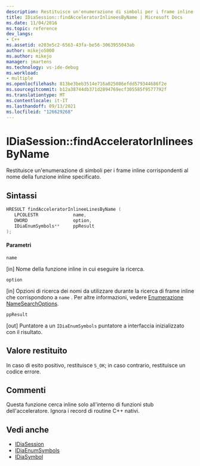 ```yaml
---
description: Restituisce un'enumerazione di simboli per i frame inline corrispondenti al nome della funzione inline specificato.
title: IDiaSession::findAcceleratorInlineesByName | Microsoft Docs
ms.date: 11/04/2016
ms.topic: reference
dev_langs:
- C++
ms.assetid: e203e5c2-6563-43fa-be56-3063955043ab
author: mikejo5000
ms.author: mikejo
manager: jmartens
ms.technology: vs-ide-debug
ms.workload:
- multiple
ms.openlocfilehash: 813be3beb3514e716a025086efdd579344686f2e
ms.sourcegitcommit: b12a38744db371d2894769ecf305585f9577792f
ms.translationtype: MT
ms.contentlocale: it-IT
ms.lasthandoff: 09/13/2021
ms.locfileid: "126629268"
---
```

# <a name="idiasessionfindacceleratorinlineesbyname"></a>IDiaSession::findAcceleratorInlineesByName
Restituisce un'enumerazione di simboli per i frame inline corrispondenti al nome della funzione inline specificato.

## <a name="syntax"></a>Sintassi

```C++
HRESULT findAcceleratorInlineeLinesByName ( 
   LPCOLESTR             name,
   DWORD                 option,
   IDiaEnumSymbols**     ppResult
);
```

#### <a name="parameters"></a>Parametri
 `name`

[in] Nome della funzione inline in cui eseguire la ricerca.

 `option`

[in] Opzioni di ricerca dei nomi da utilizzare durante la ricerca di frame inline che corrispondono a `name` . Per altre informazioni, vedere [Enumerazione NameSearchOptions](../../debugger/debug-interface-access/namesearchoptions.md).

 `ppResult`

[out] Puntatore a un `IDiaEnumSymbols` puntatore a interfaccia inizializzato con il risultato.

## <a name="return-value"></a>Valore restituito
 In caso di esito positivo, restituisce `S_OK`; in caso contrario, restituisce un codice errore.

## <a name="remarks"></a>Commenti
 Questa funzione cerca inline solo all'interno di funzioni stub dell'acceleratore. Ignora i record di routine C++ nativi.

## <a name="see-also"></a>Vedi anche
- [IDiaSession](../../debugger/debug-interface-access/idiasession.md)
- [IDiaEnumSymbols](../../debugger/debug-interface-access/idiaenumsymbols.md)
- [IDiaSymbol](../../debugger/debug-interface-access/idiasymbol.md)
